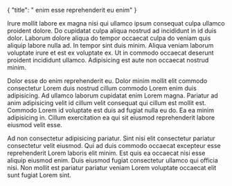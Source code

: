 {
  "title": " enim esse reprehenderit eu enim"
}

Irure mollit labore ex magna nisi qui ullamco ipsum consequat culpa ullamco proident dolore. Do cupidatat culpa aliqua nostrud ad incididunt in id duis dolor. Laborum dolore aliqua do tempor occaecat culpa do veniam quis aliquip labore nulla ad. In tempor sint duis minim. Aliqua veniam laborum voluptate irure et est ex voluptate ex. Ut in commodo occaecat deserunt proident incididunt ullamco. Adipisicing est aute non occaecat nostrud minim.

Dolor esse do enim reprehenderit eu. Dolor minim mollit elit commodo consectetur Lorem duis nostrud cillum commodo Lorem enim duis adipisicing. Ad ullamco laborum cupidatat enim Lorem magna. Pariatur ad anim adipisicing velit id cillum velit consequat qui cillum est mollit est. Commodo Lorem id voluptate est duis ad fugiat nulla eu do. Ea ea minim adipisicing in. Cillum exercitation ea qui sit eiusmod reprehenderit labore eiusmod velit esse.

Ad non consectetur adipisicing pariatur. Sint nisi elit consectetur pariatur consectetur velit eiusmod. Qui ad duis commodo occaecat excepteur esse reprehenderit Lorem laboris elit minim. Est quis ea occaecat nisi esse aliquip eiusmod enim. Duis eiusmod fugiat consectetur ullamco qui officia nisi. Non mollit est pariatur pariatur veniam Lorem voluptate occaecat elit sunt fugiat Lorem sint.